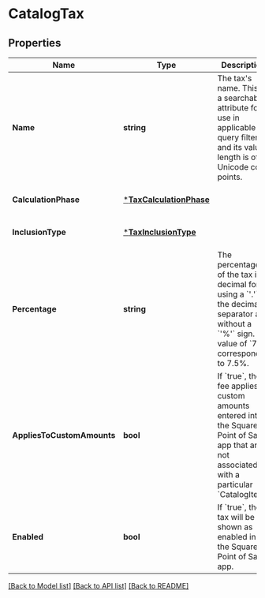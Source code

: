 # CatalogTax

## Properties
Name | Type | Description | Notes
------------ | ------------- | ------------- | -------------
**Name** | **string** | The tax&#x27;s name. This is a searchable attribute for use in applicable query filters, and its value length is of Unicode code points. | [optional] [default to null]
**CalculationPhase** | [***TaxCalculationPhase**](TaxCalculationPhase.md) |  | [optional] [default to null]
**InclusionType** | [***TaxInclusionType**](TaxInclusionType.md) |  | [optional] [default to null]
**Percentage** | **string** | The percentage of the tax in decimal form, using a &#x60;&#x27;.&#x27;&#x60; as the decimal separator and without a &#x60;&#x27;%&#x27;&#x60; sign. A value of &#x60;7.5&#x60; corresponds to 7.5%. | [optional] [default to null]
**AppliesToCustomAmounts** | **bool** | If &#x60;true&#x60;, the fee applies to custom amounts entered into the Square Point of Sale app that are not associated with a particular &#x60;CatalogItem&#x60;. | [optional] [default to null]
**Enabled** | **bool** | If &#x60;true&#x60;, the tax will be shown as enabled in the Square Point of Sale app. | [optional] [default to null]

[[Back to Model list]](../README.md#documentation-for-models) [[Back to API list]](../README.md#documentation-for-api-endpoints) [[Back to README]](../README.md)

